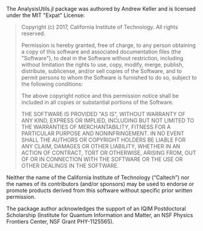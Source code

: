 The AnalysisUtils.jl package was authored by Andrew Keller and is licensed under the MIT "Expat" License:

> Copyright (c) 2017, California Institute of Technology. All rights reserved.
> 
> Permission is hereby granted, free of charge, to any person obtaining a copy
> of this software and associated documentation files (the "Software"), to deal
> in the Software without restriction, including without limitation the rights
> to use, copy, modify, merge, publish, distribute, sublicense, and/or sell
> copies of the Software, and to permit persons to whom the Software is
> furnished to do so, subject to the following conditions:
> 
> The above copyright notice and this permission notice shall be included in all
> copies or substantial portions of the Software.
> 
> THE SOFTWARE IS PROVIDED "AS IS", WITHOUT WARRANTY OF ANY KIND, EXPRESS OR
> IMPLIED, INCLUDING BUT NOT LIMITED TO THE WARRANTIES OF MERCHANTABILITY,
> FITNESS FOR A PARTICULAR PURPOSE AND NONINFRINGEMENT. IN NO EVENT SHALL THE
> AUTHORS OR COPYRIGHT HOLDERS BE LIABLE FOR ANY CLAIM, DAMAGES OR OTHER
> LIABILITY, WHETHER IN AN ACTION OF CONTRACT, TORT OR OTHERWISE, ARISING FROM,
> OUT OF OR IN CONNECTION WITH THE SOFTWARE OR THE USE OR OTHER DEALINGS IN THE
> SOFTWARE.

Neither the name of the California Institute of Technology (“Caltech”) nor the names of its contributors (and/or sponsors) may be used to endorse or promote products derived from this software without specific prior written permission.

The package author acknowledges the support of an IQIM Postdoctoral Scholarship (Institute for Quantum Information and Matter, an NSF Physics Frontiers Center, NSF Grant PHY-1125565).
